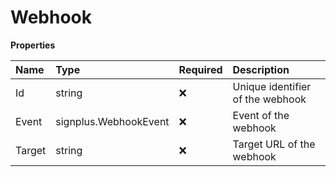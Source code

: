 # Webhook

**Properties**

| Name   | Type                  | Required | Description                      |
| :----- | :-------------------- | :------- | :------------------------------- |
| Id     | string                | ❌       | Unique identifier of the webhook |
| Event  | signplus.WebhookEvent | ❌       | Event of the webhook             |
| Target | string                | ❌       | Target URL of the webhook        |
